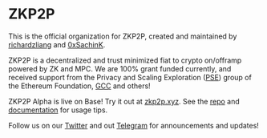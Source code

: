# ZKP2P
This is the official organization for ZKP2P, created and maintained by [richardzliang](https://twitter.com/richardzliang) and [0xSachinK](https://twitter.com/0xSachinK).

ZKP2P is a decentralized and trust minimized fiat to crypto on/offramp powered by ZK and MPC. We are 100% grant funded currently, and received support from the Privacy and Scaling Exploration ([PSE](https://www.appliedzkp.org/projects/zkp2p)) group of the Ethereum Foundation, [GCC](https://www.gccofficial.org/en) and others!

ZKP2P Alpha is live on Base! Try it out at [zkp2p.xyz](https://zkp2p.xyz/). See the [repo](https://github.com/zkp2p/zk-p2p) and [documentation](https://docs.zkp2p.xyz/) for usage tips.

Follow us on our [Twitter](https://twitter.com/zkp2p) and out [Telegram](https://t.me/+XDj9FNnW-xs5ODNl) for announcements and updates!
